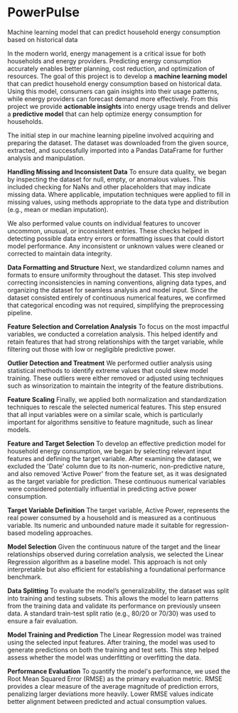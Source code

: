 # PowerPulse
Machine learning model that can predict household energy consumption based on historical data

In the modern world, energy management is a critical issue for both households and energy providers. Predicting energy consumption accurately enables better planning, cost reduction, and optimization of resources. The goal of this project is to develop a **machine learning model** that can predict household energy consumption based on historical data. Using this model, consumers can gain insights into their usage patterns, while energy providers can forecast demand more effectively.
From this project we provide **actionable insights** into energy usage trends and deliver a **predictive model** that can help optimize energy consumption for households.

The initial step in our machine learning pipeline involved acquiring and preparing the dataset. The dataset was downloaded from the given source, extracted, and successfully imported into a Pandas DataFrame for further analysis and manipulation.

**Handling Missing and Inconsistent Data**
To ensure data quality, we began by inspecting the dataset for null, empty, or anomalous values. This included checking for NaNs and other placeholders that may indicate missing data. Where applicable, imputation techniques were applied to fill in missing values, using methods appropriate to the data type and distribution (e.g., mean or median imputation).

We also performed value counts on individual features to uncover uncommon, unusual, or inconsistent entries. These checks helped in detecting possible data entry errors or formatting issues that could distort model performance. Any inconsistent or unknown values were cleaned or corrected to maintain data integrity.

**Data Formatting and Structure**
Next, we standardized column names and formats to ensure uniformity throughout the dataset. This step involved correcting inconsistencies in naming conventions, aligning data types, and organizing the dataset for seamless analysis and model input.
Since the dataset consisted entirely of continuous numerical features, we confirmed that categorical encoding was not required, simplifying the preprocessing pipeline.

**Feature Selection and Correlation Analysis**
To focus on the most impactful variables, we conducted a correlation analysis. This helped identify and retain features that had strong relationships with the target variable, while filtering out those with low or negligible predictive power.

**Outlier Detection and Treatment**
We performed outlier analysis using statistical methods to identify extreme values that could skew model training. These outliers were either removed or adjusted using techniques such as winsorization to maintain the integrity of the feature distributions.

**Feature Scaling**
Finally, we applied both normalization and standardization techniques to rescale the selected numerical features. This step ensured that all input variables were on a similar scale, which is particularly important for algorithms sensitive to feature magnitude, such as linear models.

**Feature and Target Selection**
To develop an effective prediction model for household energy consumption, we began by selecting relevant input features and defining the target variable. After examining the dataset, we excluded the 'Date' column due to its non-numeric, non-predictive nature, and also removed 'Active Power' from the feature set, as it was designated as the target variable for prediction.
These continuous numerical variables were considered potentially influential in predicting active power consumption.

**Target Variable Definition**
The target variable, Active Power, represents the real power consumed by a household and is measured as a continuous variable. Its numeric and unbounded nature made it suitable for regression-based modeling approaches.

**Model Selection**
Given the continuous nature of the target and the linear relationships observed during correlation analysis, we selected the Linear Regression algorithm as a baseline model. This approach is not only interpretable but also efficient for establishing a foundational performance benchmark.

**Data Splitting**
To evaluate the model’s generalizability, the dataset was split into training and testing subsets. This allows the model to learn patterns from the training data and validate its performance on previously unseen data. A standard train-test split ratio (e.g., 80/20 or 70/30) was used to ensure a fair evaluation.

**Model Training and Prediction**
The Linear Regression model was trained using the selected input features. After training, the model was used to generate predictions on both the training and test sets. This step helped assess whether the model was underfitting or overfitting the data.

**Performance Evaluation**
To quantify the model's performance, we used the Root Mean Squared Error (RMSE) as the primary evaluation metric. RMSE provides a clear measure of the average magnitude of prediction errors, penalizing larger deviations more heavily. Lower RMSE values indicate better alignment between predicted and actual consumption values.
